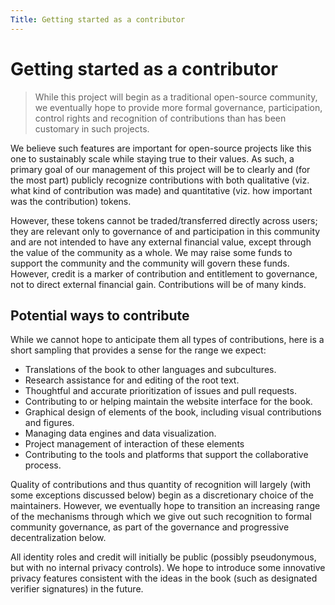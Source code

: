 ```yaml
---
Title: Getting started as a contributor
---
```


# Getting started as a contributor

> While this project will begin as a traditional open-source community, we eventually hope to provide more formal governance, participation, control rights and recognition of contributions than has been customary in such projects.  

We believe such features are important for open-source projects like this one to sustainably scale while staying true to their values. As such, a primary goal of our management of this project will be to clearly and (for the most part) publicly recognize contributions with both qualitative (viz. what kind of contribution was made) and quantitative (viz. how important was the contribution) tokens. 

However, these tokens cannot be traded/transferred directly across users; they are relevant only to governance of and participation in this community and are not intended to have any external financial value, except through the value of the community as a whole.  We may raise some funds to support the community and the community will govern these funds.  However, credit is a marker of contribution and entitlement to governance, not to direct external financial gain.
Contributions will be of many kinds.  

## Potential ways to contribute

While we cannot hope to anticipate them all types of contributions, here is a short sampling that provides a sense for the range we expect:

* Translations of the book to other languages and subcultures.
* Research assistance for and editing of the root text.
* Thoughtful and accurate prioritization of issues and pull requests.
* Contributing to or helping maintain the website interface for the book.
* Graphical design of elements of the book, including visual contributions and figures.
* Managing data engines and data visualization.
* Project management of interaction of these elements
* Contributing to the tools and platforms that support the collaborative process.

Quality of contributions and thus quantity of recognition will largely (with some exceptions discussed below) begin as a discretionary choice of the maintainers.  However, we eventually hope to transition an increasing range of the mechanisms through which we give out such recognition to formal community governance, as part of the governance and progressive decentralization below.

All identity roles and credit will initially be public (possibly pseudonymous, but with no internal privacy controls).  We hope to introduce some innovative privacy features consistent with the ideas in the book (such as designated verifier signatures) in the future.
